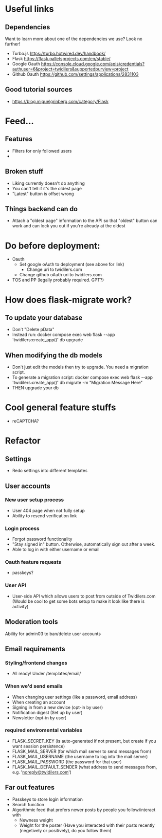 # Useful links
## Dependencies
Want to learn more about one of the dependencies we use? Look no further!
* Turbo.js https://turbo.hotwired.dev/handbook/
* Flask https://flask.palletsprojects.com/en/stable/
* Google Oauth https://console.cloud.google.com/apis/credentials?authuser=6&project=twidilers&supportedpurview=project 
* Github Oauth https://github.com/settings/applications/2831103 

## Good tutorial sources
* https://blog.miguelgrinberg.com/category/Flask


# Feed...
## Features
* Filters for only followed users
* 
## Broken stuff
* Liking currently doesn't do anything
* You can't tell if it's the oldest page
* "Latest" button is offset wrong
## Things backend can do
* Attach a "oldest page" information to the API so that "oldest" button can work and can lock you out if you're already at the oldest


# Do before deployment:
* Oauth
    * Set google oAuth to deployment (see above for link)
        * Change uri to twidilers.com
    * Change github oAuth uri to twidilers.com
* TOS and PP (legally probably required. GPT?)


# How does flask-migrate work?
## To update your database
* Don't "Delete pData"
* Instead run: docker compose exec web flask --app 'twidilers:create_app()' db upgrade
## When modifying the db models
* Don't just edit the models then try to upgrade. You need a migration script.
* To generate a migration script: docker compose exec web flask --app 'twidilers:create_app()' db migrate -m "Migration Message Here"
* THEN upgrade your db

# Cool general feature stuffs
* reCAPTCHA?


# Refactor
## Settings
* Redo settings into different templates


## User accounts
### New user setup process
* User 404 page when not fully setup
* Ability to resend verification link
### Login process
* Forgot password functionality
* "Stay signed in" button. Otherwise, automatically sign out after a week.
* Able to log in with either username or email
### Oauth feature requests
* passkeys?
### User API
* User-side API which allows users to post from outside of Twidilers.com (Would be cool to get some bots setup to make it look like there is activity)


## Moderation tools
Ability for admin03 to ban/delete user accounts


## Email requirements
### Styling/frontend changes
* All ready! Under /templates/email/
### When we'd send emails
* When changing user settings (like a password, email address)
* When creating an account
* Signing in from a new device (opt-in by user)
* Notification digest (Set up by user)
* Newsletter (opt-in by user)
### required enviromental variables
* FLASK_SECRET_KEY (is auto-generated if not present, but create if you want session persistence)
* FLASK_MAIL_SERVER (for which mail server to send messages from)
* FLASK_MAIL_USERNAME (the username to log into the mail server)
* FLASK_MAIL_PASSWORD (the password for that user)
* FLASK_MAIL_DEFAULT_SENDER (what address to send messages from, e.g. 'noreply@twidilers.com')


## Far out features
* Passkeys to store login information
* Search function
* Algorithmic feed that prefers newer posts by people you follow/interact with
    * Newness weight
    * Weight for the poster (Have you interacted with their posts recently (negetively or positively), do you follow them)
